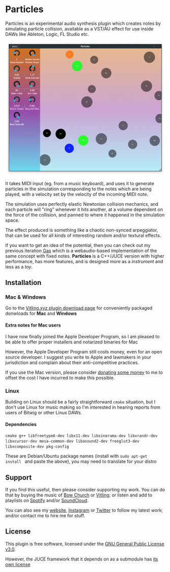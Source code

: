 # Particles

Particles is an experimental audio synthesis plugin which creates notes by simulating particle collision, available as a VST/AU effect for use inside DAWs like Ableton, Logic, FL Studio etc.


![Screenshot](https://github.com/vitling/Particles/blob/main/screenshot.png?raw=true)

It takes MIDI input (eg. from a music keyboard), and uses it to generate particles in the simulation corresponding to the notes which are being played, with a velocity set by the velocity of the incoming MIDI note.

The simulation uses perfectly elastic Newtonian collision mechanics, and each particle will "ring" whenever it hits another, at a volume dependent on the force of the collision, and panned to where it happened in the simulation space.

The effect produced is something like a chaotic non-synced arpeggiator, that can be used for all kinds of interesting random and/or textural effects.

If you want to get an idea of the potential, then you can check out my previous iteration [Gas](https://www.vitling.xyz/toys/gas/) which is a webaudio-based implementation of the same concept with fixed notes. **Particles** is a C++/JUCE version with higher performance, has more features, and is designed more as a *instrument* and less as a *toy*.

## Installation

### Mac & Windows

Go to the [Vitling.xyz plugin download page](https://www.vitling.xyz/plugins) for conveniently packaged donwloads for **Mac** and **Windows**

#### Extra notes for Mac users

I have now finally joined the Apple Developer Program, so I am pleased to be able to offer proper installers and notarized binaries for Mac

However, the Apple Developer Program still costs money, even for an open source developer. I suggest you write to Apple and lawmakers in your jurisdiction and complain about their anti-competitive practices.

If you use the Mac version, please consider [donating some money](https://paypal.me/vitling) to me to offset the cost I have incurred to make this possible.

### Linux

Building on Linux should be a fairly straightforward `cmake` situation, but I don't use Linux for music making so I'm interested in hearing reports from users of Bitwig or other Linux DAWs.

#### Dependencies
```cmake g++ libfreetype6-dev libx11-dev libxinerama-dev libxrandr-dev libxcursor-dev mesa-common-dev libasound2-dev freeglut3-dev libxcomposite-dev pkg-config```

These are Debian/Ubuntu package names (install with `sudo apt-get install ` and paste the above), you may need to translate for your distro

## Support

If you find this useful, then please consider supporting my work. You can do that by buying the music of [Bow Church](https://bowchurch.bandcamp.com)
or [Vitling](https://vitling.bandcamp.com); or listen and add to playlists on [Spotify](https://open.spotify.com/artist/411BFEtPxIZ7sT8f1LqNio?si=-wEbeNCjTgGnu68zi835BA) and/or [SoundCloud](https://soundcloud.com/vitling). 

You can also see my [website](https://www.vitling.xyz), [Instagram](https://instagram.com/vvitling) or [Twitter](https://twitter.com/vvitling) to follow
my latest work; and/or contact me to hire me for stuff.

## License

This plugin is free software, licensed under the [GNU General Public License v3.0](https://www.gnu.org/licenses/gpl-3.0.html). 

However, the JUCE framework that it depends on as a submodule has [its own license](https://github.com/juce-framework/JUCE/blob/master/LICENSE.md)
